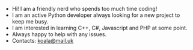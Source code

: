 - Hi! I am a friendly nerd who spends too much time coding!
- I am an active Python developer always looking for a new project to keep me busy.
- I am interested in learning C++, C#, Javascript and PHP at some point.
- Always happy to help with any issues.
- Contacts: koala@mail.uk
